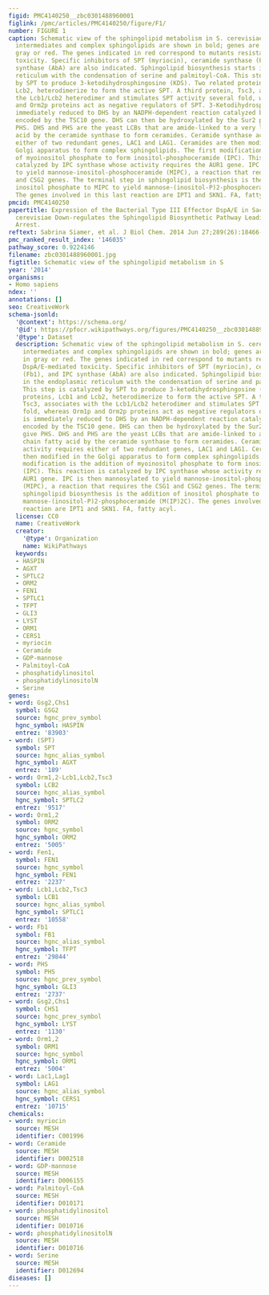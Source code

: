 ```yaml
---
figid: PMC4140250__zbc0301488960001
figlink: /pmc/articles/PMC4140250/figure/F1/
number: FIGURE 1
caption: Schematic view of the sphingolipid metabolism in S. cerevisiae. Metabolic
  intermediates and complex sphingolipids are shown in bold; genes are indicated in
  gray or red. The genes indicated in red correspond to mutants resistant to DspA/E-mediated
  toxicity. Specific inhibitors of SPT (myriocin), ceramide synthase (Fb1), and IPC
  synthase (AbA) are also indicated. Sphingolipid biosynthesis starts in the endoplasmic
  reticulum with the condensation of serine and palmitoyl-CoA. This step is catalyzed
  by SPT to produce 3-ketodihydrosphingosine (KDS). Two related proteins, Lcb1 and
  Lcb2, heterodimerize to form the active SPT. A third protein, Tsc3, associates with
  the Lcb1/Lcb2 heterodimer and stimulates SPT activity several fold, whereas Orm1p
  and Orm2p proteins act as negative regulators of SPT. 3-Ketodihydrosphingosine is
  immediately reduced to DHS by an NADPH-dependent reaction catalyzed by an enzyme
  encoded by the TSC10 gene. DHS can then be hydroxylated by the Sur2 protein to give
  PHS. DHS and PHS are the yeast LCBs that are amide-linked to a very long chain fatty
  acid by the ceramide synthase to form ceramides. Ceramide synthase activity requires
  either of two redundant genes, LAC1 and LAG1. Ceramides are then modified in the
  Golgi apparatus to form complex sphingolipids. The first modification is the addition
  of myoinositol phosphate to form inositol-phosphoceramide (IPC). This reaction is
  catalyzed by IPC synthase whose activity requires the AUR1 gene. IPC is then mannosylated
  to yield mannose-inositol-phosphoceramide (MIPC), a reaction that requires the CSG1
  and CSG2 genes. The terminal step in sphingolipid biosynthesis is the addition of
  inositol phosphate to MIPC to yield mannose-(inositol-P)2-phosphoceramide (M(IP)2C).
  The genes involved in this last reaction are IPT1 and SKN1. FA, fatty acyl.
pmcid: PMC4140250
papertitle: Expression of the Bacterial Type III Effector DspA/E in Saccharomyces
  cerevisiae Down-regulates the Sphingolipid Biosynthetic Pathway Leading to Growth
  Arrest.
reftext: Sabrina Siamer, et al. J Biol Chem. 2014 Jun 27;289(26):18466-18477.
pmc_ranked_result_index: '146035'
pathway_score: 0.9224146
filename: zbc0301488960001.jpg
figtitle: Schematic view of the sphingolipid metabolism in S
year: '2014'
organisms:
- Homo sapiens
ndex: ''
annotations: []
seo: CreativeWork
schema-jsonld:
  '@context': https://schema.org/
  '@id': https://pfocr.wikipathways.org/figures/PMC4140250__zbc0301488960001.html
  '@type': Dataset
  description: Schematic view of the sphingolipid metabolism in S. cerevisiae. Metabolic
    intermediates and complex sphingolipids are shown in bold; genes are indicated
    in gray or red. The genes indicated in red correspond to mutants resistant to
    DspA/E-mediated toxicity. Specific inhibitors of SPT (myriocin), ceramide synthase
    (Fb1), and IPC synthase (AbA) are also indicated. Sphingolipid biosynthesis starts
    in the endoplasmic reticulum with the condensation of serine and palmitoyl-CoA.
    This step is catalyzed by SPT to produce 3-ketodihydrosphingosine (KDS). Two related
    proteins, Lcb1 and Lcb2, heterodimerize to form the active SPT. A third protein,
    Tsc3, associates with the Lcb1/Lcb2 heterodimer and stimulates SPT activity several
    fold, whereas Orm1p and Orm2p proteins act as negative regulators of SPT. 3-Ketodihydrosphingosine
    is immediately reduced to DHS by an NADPH-dependent reaction catalyzed by an enzyme
    encoded by the TSC10 gene. DHS can then be hydroxylated by the Sur2 protein to
    give PHS. DHS and PHS are the yeast LCBs that are amide-linked to a very long
    chain fatty acid by the ceramide synthase to form ceramides. Ceramide synthase
    activity requires either of two redundant genes, LAC1 and LAG1. Ceramides are
    then modified in the Golgi apparatus to form complex sphingolipids. The first
    modification is the addition of myoinositol phosphate to form inositol-phosphoceramide
    (IPC). This reaction is catalyzed by IPC synthase whose activity requires the
    AUR1 gene. IPC is then mannosylated to yield mannose-inositol-phosphoceramide
    (MIPC), a reaction that requires the CSG1 and CSG2 genes. The terminal step in
    sphingolipid biosynthesis is the addition of inositol phosphate to MIPC to yield
    mannose-(inositol-P)2-phosphoceramide (M(IP)2C). The genes involved in this last
    reaction are IPT1 and SKN1. FA, fatty acyl.
  license: CC0
  name: CreativeWork
  creator:
    '@type': Organization
    name: WikiPathways
  keywords:
  - HASPIN
  - AGXT
  - SPTLC2
  - ORM2
  - FEN1
  - SPTLC1
  - TFPT
  - GLI3
  - LYST
  - ORM1
  - CERS1
  - myriocin
  - Ceramide
  - GDP-mannose
  - Palmitoyl-CoA
  - phosphatidylinositol
  - phosphatidylinositolN
  - Serine
genes:
- word: Gsg2,Chs1
  symbol: GSG2
  source: hgnc_prev_symbol
  hgnc_symbol: HASPIN
  entrez: '83903'
- word: (SPT)
  symbol: SPT
  source: hgnc_alias_symbol
  hgnc_symbol: AGXT
  entrez: '189'
- word: Orm1,2-Lcb1,Lcb2,Tsc3
  symbol: LCB2
  source: hgnc_alias_symbol
  hgnc_symbol: SPTLC2
  entrez: '9517'
- word: Orm1,2
  symbol: ORM2
  source: hgnc_symbol
  hgnc_symbol: ORM2
  entrez: '5005'
- word: Fen1,
  symbol: FEN1
  source: hgnc_symbol
  hgnc_symbol: FEN1
  entrez: '2237'
- word: Lcb1,Lcb2,Tsc3
  symbol: LCB1
  source: hgnc_alias_symbol
  hgnc_symbol: SPTLC1
  entrez: '10558'
- word: Fb1
  symbol: FB1
  source: hgnc_alias_symbol
  hgnc_symbol: TFPT
  entrez: '29844'
- word: PHS
  symbol: PHS
  source: hgnc_prev_symbol
  hgnc_symbol: GLI3
  entrez: '2737'
- word: Gsg2,Chs1
  symbol: CHS1
  source: hgnc_prev_symbol
  hgnc_symbol: LYST
  entrez: '1130'
- word: Orm1,2
  symbol: ORM1
  source: hgnc_symbol
  hgnc_symbol: ORM1
  entrez: '5004'
- word: Lac1,Lag1
  symbol: LAG1
  source: hgnc_alias_symbol
  hgnc_symbol: CERS1
  entrez: '10715'
chemicals:
- word: myriocin
  source: MESH
  identifier: C001996
- word: Ceramide
  source: MESH
  identifier: D002518
- word: GDP-mannose
  source: MESH
  identifier: D006155
- word: Palmitoyl-CoA
  source: MESH
  identifier: D010171
- word: phosphatidylinositol
  source: MESH
  identifier: D010716
- word: phosphatidylinositolN
  source: MESH
  identifier: D010716
- word: Serine
  source: MESH
  identifier: D012694
diseases: []
---
```

